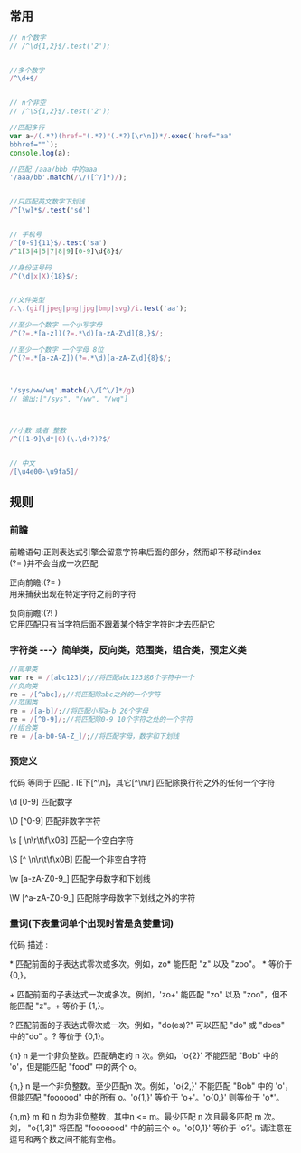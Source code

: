 

## 常用

```javascript
// n个数字
// /^\d{1,2}$/.test('2');


//多个数字
/^\d+$/


// n个非空
// /^\S{1,2}$/.test('2');

//匹配多行
var a=/(.*?)(href="(.*?)"(.*?)[\r\n])*/.exec(`href="aa"
bbhref=""`);
console.log(a);

//匹配 /aaa/bbb 中的aaa
'/aaa/bb'.match(/\/([^/]*)/);


//只匹配英文数字下划线
/^[\w]*$/.test('sd')


// 手机号
/^[0-9]{11}$/.test('sa')
/^1[3|4|5|7|8|9][0-9]\d{8}$/

//身份证号码
/^(\d|x|X){18}$/;


//文件类型
/.\.(gif|jpeg|png|jpg|bmp|svg)/i.test('aa');

//至少一个数字 一个小写字母
/^(?=.*[a-z])(?=.*\d)[a-zA-Z\d]{8,}$/;

//至少一个数字 一个字母 8位
/^(?=.*[a-zA-Z])(?=.*\d)[a-zA-Z\d]{8}$/;



'/sys/ww/wq'.match(/\/[^\/]*/g)
// 输出:["/sys", "/ww", "/wq"]



//小数 或者 整数
/^([1-9]\d*|0)(\.\d+?)?$/


// 中文
/[\u4e00-\u9fa5]/
```






## 规则



### 前瞻

前瞻语句:正则表达式引擎会留意字符串后面的部分，然而却不移动index  
(?= )并不会当成一次匹配

正向前瞻:(?= )  
 用来捕获出现在特定字符之前的字符  

负向前瞻:(?! )  
它用匹配只有当字符后面不跟着某个特定字符时才去匹配它


### 字符类 ---〉简单类，反向类，范围类，组合类，预定义类 

```javascript
//简单类  
var re = /[abc123]/;//将匹配abc123这6个字符中一个  
//负向类  
re = /[^abc]/;//将匹配除abc之外的一个字符  
//范围类  
re = /[a-b]/;//将匹配小写a-b 26个字母  
re = /[^0-9]/;//将匹配除0-9 10个字符之处的一个字符  
//组合类  
re = /[a-b0-9A-Z_]/;//将匹配字母，数字和下划线  
```


### 预定义

代码  等同于                  匹配 
.     IE下[^\n]，其它[^\n\r]  匹配除换行符之外的任何一个字符 

\d    [0-9]                   匹配数字 

\D    [^0-9]                  匹配非数字字符 

\s    [ \n\r\t\f\x0B]         匹配一个空白字符 

\S    [^ \n\r\t\f\x0B]        匹配一个非空白字符 

\w    [a-zA-Z0-9_]            匹配字母数字和下划线 

\W    [^a-zA-Z0-9_]           匹配除字母数字下划线之外的字符 



### 量词(下表量词单个出现时皆是贪婪量词) 

代码  描述 :

\*     匹配前面的子表达式零次或多次。例如，zo* 能匹配 "z" 以及 "zoo"。 * 等价于{0,}。 

\+     匹配前面的子表达式一次或多次。例如，'zo+' 能匹配 "zo" 以及 "zoo"，但不能匹配 "z"。+ 等价于 {1,}。 

?     匹配前面的子表达式零次或一次。例如，"do(es)?" 可以匹配 "do" 或 "does" 中的"do" 。? 等价于 {0,1}。 

{n}   n 是一个非负整数。匹配确定的 n 次。例如，'o{2}' 不能匹配 "Bob" 中的 'o'，但是能匹配 "food" 中的两个 o。 

{n,}  n 是一个非负整数。至少匹配n 次。例如，'o{2,}' 不能匹配 "Bob" 中的 'o'，但能匹配 "foooood" 中的所有 o。'o{1,}' 等价于 'o+'。'o{0,}' 则等价于 'o*'。 

{n,m} m 和 n 均为非负整数，其中n <= m。最少匹配 n 次且最多匹配 m 次。刘， "o{1,3}" 将匹配 "fooooood" 中的前三个 o。'o{0,1}' 等价于 'o?'。请注意在逗号和两个数之间不能有空格。 